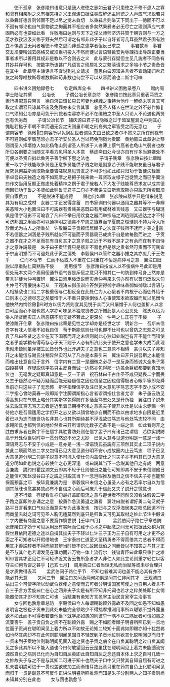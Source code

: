 <!-- { "loadSidebar": true } -->
　　徳不孤章　张彦陵曰语意只是鼓人进徳之志如云君子只患徳之不修不患人之寡和邻有相亲附之义有相夹持之义王观涛曰据注类应解还主同徳之人声应气求説若只以秉彝好徳言则邻固不足以尽之觉未眞切　以秉彛言则举天下同出于一徳固不可以不孤有邻论也自气禀物欲之拘而其不相应者多矣然秉彛者必无尽亡之理则声应气求固所必有也要如此看　许敬庵曰达则与天下之俊乂师师济济共赞于朝穷则与一方之英才孜孜汲汲交修于野夫然后可谓之有邻非此孑孑以自好者可几耳虽然君子固有独立不惧遯世无闷者唯徳不修之患而非孤之患学者但反已求之
　　事君数章　事君交友须要精诚去感格又或须乗机投入不然而徒以言语轻数安免辱疎指出辱疎正要当事者求所以善用其规非是教以不合则去之义　此与蒙引存疑但主见几説者不同各有其妙并存可也　按数字所该甚广凡语言之琐屑礼文之繁渎请求之多端小节之责备皆在其中　此章専主谏诤言不宜说到礼文请求　董思白曰须知进言者不宜动辄归咎君友之疎辱唯数斯辱唯数斯疎苟非数也何尝不可以从容而谕也二斯字可味

　　四书讲义困勉録卷七
　　钦定四库全书
　　四书讲义困勉录卷八
　　赠内阁学士陆陇其撰
　　公冶长
　　子谓公冶长章总防　张彦陵曰按此章只重表两贤之素行择配意只带言　徐自溟曰谓长只云可妻也缧絏之事特为他作一解终未实言其可取之实谓容只谅其不废及免罪亦未实言其事　总见圣人择人在世法之外不必作抑口气须知公冶亦是可免于刑戮者南容亦不必不在缧絏之中圣人只论人不论遇也两贤岂有优劣哉
　　子谓公冶长节　辅庆源曰君子有隐微之过于暗室屋漏之中则其心愧耻若挞于市朝不幸而遇无妄之灾则虽市朝之刑裔夷之窜皆受之而无恧也
　　子谓南容节　徐儆曰南容所以免祸乱世者谓免夫由已致之者尔不然义之所在刑戮有不可避则如李膺范滂亦君子所安矣圣人岂以苟免刑戮为贵耶　黄勉斋曰此章谢上蔡则谓圣人择壻惊人如此杨龟山则谓圣人所求于人者薄上蔡气高者也龟山气弱者也故所见各别要之当随文平看方见得圣人本意　蔡虚斋曰处今世亦自有许多当避嫌处不可便以圣贤自拟此鲁男子善学柳下惠之法也
　　子谓子贱章　张彦陵曰按此章暗重一取字子贱能取多贤是正意多贤能供子贱之取是副意若子贱不能取友虽日与君子居究竟何益斯焉取斯全要咨嗟叹息见贤友之不可少也如此如只归功于鲁便失轻重　李卓吾曰夫独造之难不如观摩之易把子贱来做一尊贤取友様子岂徒赞之而已乎翼注曰作文当用反题正做虚处着精神之例于君子哉若人下大发子贱能尊贤求友以成其德而因归功于鲁之多贤如此则鲁无君子二句亦不费讲又曰斯焉取斯亦只説无所资取须要自家费力
　　不是説决不能成德
　　赐也何如章　张彦陵曰器字只是借来説见其为有用之成材　女器二字正发得含蓄　四书家训曰何器以通用之器其等不一非辨美恶辨大小也翼注曰不可説器有贵贱美恶既曰有用成材难言贱恶　又曰器字与瑚琏俱是借字可影不可喻袁了凡曰不举日用饮食之器而举宗庙之瑚琏则其通达之才不特可济邦国之用而亦可以通神明之德矣不举周之簠簋而举夏商之瑚琏则不特为今人所珍而尤为古人之所重矣　许敬庵曰子贡颖悟居顔子之次宜子贱所不逮而才美之露不若德器之渊涵是子贱所就似不可量而子贡器局已成病于自是故毎励而进之　子贡之器不在才之不足而在有自负其才之意子贱之近于不器不是才之有余而在有不自恃才之意许説最是　朱子曰子贡毕竟只是器非不器也但是器之贵者然可贵而不可贱宜于宗庙明堂而不可退处此子贡之偏处　李毅侯曰以管仲之器小推之其亦庶几于王佐乎
　　仁而不佞节　仁而不佞或人不重在仁只重在不佞是病仲弓之意　翼注曰旧説以厚重贴仁简黙贴不佞
　　焉用佞节　张彦陵曰按或人以不佞病仲弓此即是用佞处玩本文两个焉用佞通节语气皆是斥佞之意只不知其仁一句防到仲弓身上然亦是带言非徒为仲弓置辨　翼注曰焉用佞泛说而实承仲弓来末句亦然有以首句泛説末句主仲弓不用佞説未可从　王观涛曰御虽训应答然要得御字趣味盖御如御敌以言语与人相抵敌也口给二字极重佞与仁相反全在此处仁为人心佞者不内根于心而徒外给于口则本心之德尽忘之矣屡憎于人不重只要抹倒佞人心事使知本欲取媚而反以见憎令他怏然内悔徐儆曰时方以佞为贤则宜其见悦于众而又曰屡憎于人何也盖折人以言口可屈而心不服也然人字亦可味见不独取贤者之所憎此是人心公恶处　陈氏以佞为俗人所贤而实正人所恶窃不能无疑不若此之更深矣　仲弓之仁正在于不佞
　　子使漆雕开仕章　张彦陵曰按此章是见性之学却亦是经世之学　明新合一　吾斯未信吾字有味人信我不如我自信　苟于斯能信则仕可也即不仕可也以曾防之志观之可见　袁了凡曰圣贤之志全在天下国家而开之未信则就此心独知处説岂有开不能仕而错使之者乎盖学稍有得苟存心于天下则于人必有所济此夫子使开之意也学未大成而此理未彻未悟则虽泽被生民皆分外也此开辞夫子之意也二意原不相碍　蒙引以夫子亦知开之未能信与谢氏注稍异然实可从了凡亦是本蒙引来　翼注曰开只説吾斯之未能信而难出仕意自见于言外　信字内有二意一是细微之必尽一是反身而皆诚大全朱子第四段甚明　存疑説信字虽只主反身而诚一边然亦包得那一边盖合巨细都要到真知地位也　无毫发之疑即真知意是一反一正语　祝石林曰千古作圣不成只疑畏二字而畏又生于疑然必千疑万疑而后能无疑疑信之因也信圣之因也信得极者心眼平等即尧舜当前亦只这些子了无恐怖　斯字指理信字及注已见大意见字笃志志字不安小成不安二字指心曾防莫春一段即斯字注脚谓斯指心言者谬谓指仕言者尤谬　朱子虽云防见得高想只在气魄上略分其实斯字包得防许多话至笃志处又是开所独　翼注曰子説朱注云説其笃志笃志云者是近里着已期待不浅之意盖夫子使开以仕是以由求赤赐一例待他亦是吾儒适用之学但开之志又欲以顔曾地歩自期而不欲以由求地歩自限是近里着已以为志而随世功名非其心也其所期待甚不浮浅故曰笃志与他处笃志较不同　由求赐所具也都到信的地位然看来开所谓信比数子还备不是一端之信　如此看则开之胜由求赤者在斯字不在信字其胜曾防处则在信字孟子曰有诸己之谓信　若欲实説防高于开处似当以时中一贯分然恐不分之尤妙　已见大意与见道分明是一意是一浅一深语笃志与不安于小成是一意亦是一浅一深语饶氏虽説有三项然其实止二项子説内兼此二项而笃志二字又包得已见大意见道分明不安小成故圈内止云笃志　程子已见大意见道分明二句是子説意不可混入使仕句内盖使仕之时夫子亦不料其已见大意见道分明如此也説之心较使仕之心更深逺　或曰説其当下一念説其他日之有成　两意当兼説　説约曰瞿昆湖文云即其不轻于仕则他日之能仕可知即其不安于未信则他日之能信可知赵浚谷曰子之説之只説其当下一念岂暇推及他日之信不信夫子亦岂能预保而预喜之耶　按毕竟兼説为是　李毅侯曰未信之心虽圣人必有之若率尔自以为信则其范昧也愈甚矣故必有不自信之心而后可庶几于信此又夫子説开之微意也
　　道不行章　存疑看乗桴句最好盖即周流之意与遯世者不同然又须看注假设二字　子路之喜即终身诵之之意　按勇作急流勇退之勇看　翼注曰説者谓好勇二句泛就子路平日言看来口气似泛而意实专为此事发也　按归与之叹浮海居夷之叹总因道不行而商量去就之词可见圣人胸无适莫然到底只是归鲁又可见其取材之妙此节注中假设二字内便有商量之意不要竟作愤世説【壬申四月】
　　孟武伯问子路仁乎章总防　张彦陵曰才効于可见运用反有实际而仁藏于心术之中起念之间无可把据此处稍为寛假世且依附道德之途以自揜其拙夫子不轻以仁许三子正为三子自有可用之才更不必索之不可知者以开假借地也　王宇泰曰仁道至大至精勇者不得而借其力艺者不得而用其才善説辞者不得而施其辩当时皆不识仁故因武伯之问而皆以不知答之与其才正是不与其仁也若谓发见在事功而非万物一体上流行尔　钱镛青臣曰此章只重仁之难知带言其才正见仁不可轻许近文皆云鲁所急者才人非仁人如此立论则重才轻仁以客夺主抑何背谬之甚乎【己亥七月】　周用斋曰仁者当理无私而治赋等或未尽合理只是才质做得去耳
　　孟武伯问子路仁乎节　不知也者难其词也盖不能必其有亦不能必其无意
　　又问三节　翼注曰又问及两何如俱是问其仁非问其才　王观涛曰拈出三个可使字所以动武伯器使之意使而云可者分明谓国家可使之也自用人者言不自三子言方孟旋曰仁在心之涵养夫子实是有所不知非托词也若才之粹美处即仁矣倘能器使其才即不知其仁可也　治赋兼有勇知方言邑宰主治民言家宰主治事言
　　女与回也孰愈章总防　李毅侯曰今人毎谓赐聪颖外露故不及回之如愚不知如愚者明睿之极也子贡未到此处未能完全领略少不得揣摩推测用事所以聪颖不觉外露虽欲不如此而不可得者若要他当下就学那如愚的则彼举一隅不以三隅反者可谓如愚之流亚否乎　盖子贡自负之病不在聪颖外露　赐之不如回者顔子明睿所照已到一贯地位而子贡尚在聪明闻见上着力所以不如故无论知二较知十而弗如即赐亦知十犹然弗如也然其病却不在此何则聪明闻见固自不轻既到子贡地位则欲其化聪明闻见而归于一贯未到子贡地位则聪明闻见固入道之资也子贡之病全在自负其聪明之过自负其闻见之多此其所以不能入道也今曰何敢望回云云是虽犹在聪明闻见上着力未能遡流穷源然自负之病则已化而为自知自屈矣即此自知自屈之念还自本体上求之自可几致一之妙故夫子与之不是与其知二可进于知十也然夫子口中又只赞其自知自屈有可进之机未尝明説可进于一贯也盖欲使加工而渐悟耳故此章只重在药其自负上化聪明闻见而归于一贯是副意不可反作正讲注明睿所照推测而知是朱子分别两人之知子贡则尚未知其分别在此也
　　女与回也孰愈节
